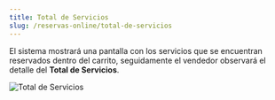 ```yaml
---
title: Total de Servicios
slug: /reservas-online/total-de-servicios
---
```


El sistema mostrará una pantalla con los servicios que se encuentran reservados dentro del carrito, seguidamente el vendedor observará el detalle del **Total de Servicios**.

![Total de Servicios](/img/reservas-online/total-de-servicios.png)
